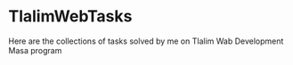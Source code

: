 # TlalimWebTasks

Here are the collections of tasks solved by me on Tlalim Wab Development Masa program
